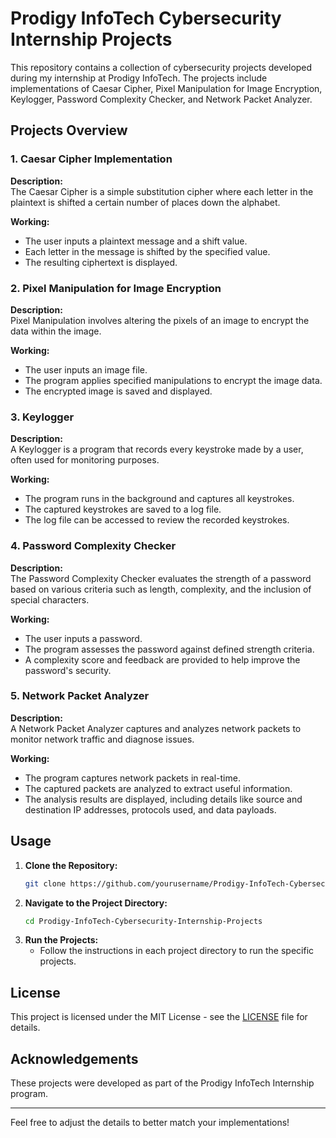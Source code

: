 

# Prodigy InfoTech Cybersecurity Internship Projects

This repository contains a collection of cybersecurity projects developed during my internship at Prodigy InfoTech. The projects include implementations of Caesar Cipher, Pixel Manipulation for Image Encryption, Keylogger, Password Complexity Checker, and Network Packet Analyzer.

## Projects Overview

### 1. Caesar Cipher Implementation

**Description:**  
The Caesar Cipher is a simple substitution cipher where each letter in the plaintext is shifted a certain number of places down the alphabet.

**Working:**
- The user inputs a plaintext message and a shift value.
- Each letter in the message is shifted by the specified value.
- The resulting ciphertext is displayed.

### 2. Pixel Manipulation for Image Encryption

**Description:**  
Pixel Manipulation involves altering the pixels of an image to encrypt the data within the image.

**Working:**
- The user inputs an image file.
- The program applies specified manipulations to encrypt the image data.
- The encrypted image is saved and displayed.

### 3. Keylogger

**Description:**  
A Keylogger is a program that records every keystroke made by a user, often used for monitoring purposes.

**Working:**
- The program runs in the background and captures all keystrokes.
- The captured keystrokes are saved to a log file.
- The log file can be accessed to review the recorded keystrokes.

### 4. Password Complexity Checker

**Description:**  
The Password Complexity Checker evaluates the strength of a password based on various criteria such as length, complexity, and the inclusion of special characters.

**Working:**
- The user inputs a password.
- The program assesses the password against defined strength criteria.
- A complexity score and feedback are provided to help improve the password's security.

### 5. Network Packet Analyzer

**Description:**  
A Network Packet Analyzer captures and analyzes network packets to monitor network traffic and diagnose issues.

**Working:**
- The program captures network packets in real-time.
- The captured packets are analyzed to extract useful information.
- The analysis results are displayed, including details like source and destination IP addresses, protocols used, and data payloads.

## Usage

1. **Clone the Repository:**
   ```sh
   git clone https://github.com/yourusername/Prodigy-InfoTech-Cybersecurity-Internship-Projects.git
   ```
2. **Navigate to the Project Directory:**
   ```sh
   cd Prodigy-InfoTech-Cybersecurity-Internship-Projects
   ```
3. **Run the Projects:**
   - Follow the instructions in each project directory to run the specific projects.

## License

This project is licensed under the MIT License - see the [LICENSE](LICENSE) file for details.

## Acknowledgements

These projects were developed as part of the Prodigy InfoTech Internship program.

---

Feel free to adjust the details to better match your implementations!
